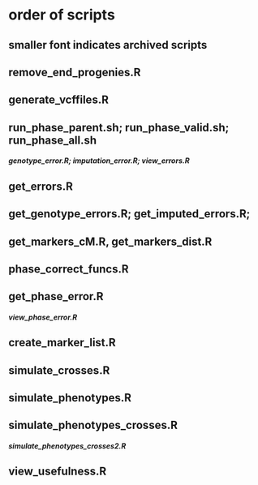 # order of scripts
## smaller font indicates archived scripts

## remove_end_progenies.R
## generate_vcffiles.R
## run_phase_parent.sh; run_phase_valid.sh; run_phase_all.sh
##### genotype_error.R; imputation_error.R; view_errors.R
## get_errors.R 
## get_genotype_errors.R; get_imputed_errors.R; 
## get_markers_cM.R, get_markers_dist.R
## phase_correct_funcs.R
## get_phase_error.R 
##### view_phase_error.R

## create_marker_list.R
## simulate_crosses.R
## simulate_phenotypes.R
## simulate_phenotypes_crosses.R
##### simulate_phenotypes_crosses2.R
## view_usefulness.R